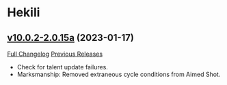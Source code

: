 # Hekili

## [v10.0.2-2.0.15a](https://github.com/Hekili/hekili/tree/v10.0.2-2.0.15a) (2023-01-17)
[Full Changelog](https://github.com/Hekili/hekili/compare/v10.0.2-2.0.15...v10.0.2-2.0.15a) [Previous Releases](https://github.com/Hekili/hekili/releases)

- Check for talent update failures.  
- Marksmanship: Removed extraneous cycle conditions from Aimed Shot.  
